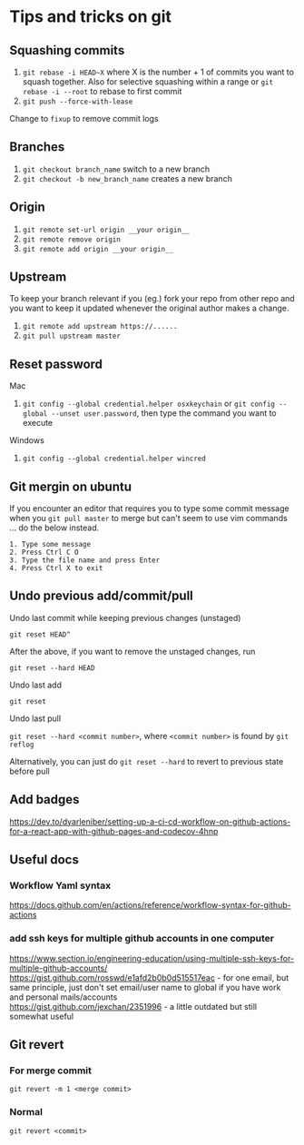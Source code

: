 # Tips and tricks on git

## Squashing commits

1. `git rebase -i HEAD~X` where X is the number + 1 of commits you want to squash together. Also for selective squashing within a range or `git rebase -i --root` to rebase to first commit
2. `git push --force-with-lease`

Change to `fixup` to remove commit logs

## Branches

1. `git checkout branch_name` switch to a new branch
2. `git checkout -b new_branch_name` creates a new branch

## Origin

1. `git remote set-url origin __your origin__`
2. `git remote remove origin`
3. `git remote add origin __your origin__`

## Upstream

To keep your branch relevant if you (eg.) fork your repo from other repo and you want to keep it updated whenever the original author makes a change.

1. `git remote add upstream https://......`
2. `git pull upstream master`

## Reset password

Mac
1. `git config --global credential.helper osxkeychain` or `git config --global --unset user.password`, then type the command you want to execute

Windows
1. `git config --global credential.helper wincred`

## Git mergin on ubuntu

If you encounter an editor that requires you to type some commit message when you `git pull master` to merge but can't seem to use vim commands ... do the below instead.

```
1. Type some message
2. Press Ctrl C O
3. Type the file name and press Enter
4. Press Ctrl X to exit
```

## Undo previous add/commit/pull

Undo last commit while keeping previous changes (unstaged)

`git reset HEAD^`

After the above, if you want to remove the unstaged changes, run

`git reset --hard HEAD`

Undo last add

`git reset`

Undo last pull

`git reset --hard <commit number>`, where `<commit number>` is found by `git reflog` 

Alternatively, you can just do `git reset --hard` to revert to previous state before pull


## Add badges

https://dev.to/dyarleniber/setting-up-a-ci-cd-workflow-on-github-actions-for-a-react-app-with-github-pages-and-codecov-4hnp

## Useful docs

### Workflow Yaml syntax

https://docs.github.com/en/actions/reference/workflow-syntax-for-github-actions

### add ssh keys for multiple github accounts in one computer
https://www.section.io/engineering-education/using-multiple-ssh-keys-for-multiple-github-accounts/ <br />
https://gist.github.com/rosswd/e1afd2b0b0d515517eac - for one email, but same principle, just don't set email/user name to global if you have work and personal mails/accounts <br />
https://gist.github.com/jexchan/2351996 - a little outdated but still somewhat useful

## Git revert

### For merge commit
`git revert -m 1 <merge commit>`

### Normal
`git revert <commit>`

